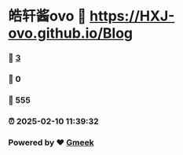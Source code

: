 # 皓轩酱ovo :link: https://HXJ-ovo.github.io/Blog 
### :page_facing_up: [3](https://HXJ-ovo.github.io/Blog/tag.html) 
### :speech_balloon: 0 
### :hibiscus: 555 
### :alarm_clock: 2025-02-10 11:39:32 
### Powered by :heart: [Gmeek](https://github.com/Meekdai/Gmeek)
